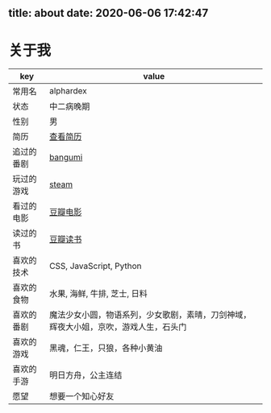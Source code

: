 title: about
date: 2020-06-06 17:42:47
---
# 关于我

| key | value |
| --- | --- |
| 常用名 | alphardex |
| 状态 | 中二病晚期 |
| 性别 | 男 |
| 简历 | [查看简历](https://alphardex.github.io/resume/) |
| 追过的番剧 | [bangumi](https://bangumi.tv/anime/list/399538/collect) |
| 玩过的游戏 | [steam](https://steamcommunity.com/id/namelesswang) |
| 看过的电影 | [豆瓣电影](https://movie.douban.com/mine?status=collect) |
| 读过的书 | [豆瓣读书](https://book.douban.com/mine?status=collect) |
| 喜欢的技术 | CSS, JavaScript, Python |
| 喜欢的食物 | 水果, 海鲜, 牛排, 芝士, 日料 |
| 喜欢的番剧 | 魔法少女小圆，物语系列，少女歌剧，素晴，刀剑神域，辉夜大小姐，京吹，游戏人生，石头门 |
| 喜欢的游戏 | 黑魂，仁王，只狼，各种小黄油 |
| 喜欢的手游 | 明日方舟，公主连结 |
| 愿望 | 想要一个知心好友 |